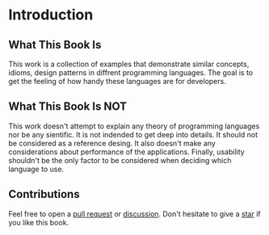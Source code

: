 # Introduction

## What This Book Is

This work is a collection of examples that demonstrate similar concepts, idioms, design patterns in diffrent programming languages. The goal is to get the feeling of how handy these languages are for developers.

## What This Book Is NOT

This work doesn't attempt to explain any theory of programming languages nor be any sientific. It is not indended to get deep into details. It should not be considered as a reference desing. It also doesn't make any considerations about performance of the applications. Finally, usability shouldn't be the only factor to be considered when deciding which language to use.

## Contributions

Feel free to open a [pull request](https://github.com/gergelyk/prog-lang-usability/pulls) or [discussion](https://github.com/gergelyk/prog-lang-usability/discussions). Don't hesitate to give a [star](https://github.com/gergelyk/prog-lang-usability) if you like this book.
